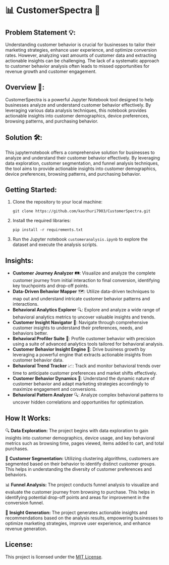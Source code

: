 # 📊 CustomerSpectra 🚀

## Problem Statement 💡:
Understanding customer behavior is crucial for businesses to tailor their marketing strategies, enhance user experience, and optimize conversion rates. However, analyzing vast amounts of customer data and extracting actionable insights can be challenging. The lack of a systematic approach to customer behavior analysis often leads to missed opportunities for revenue growth and customer engagement.
## Overview 🌟:
CustomerSpectra is a powerful Jupyter Notebook tool designed to help businesses analyze and understand customer behavior effectively. By leveraging various data analysis techniques, this notebook provides actionable insights into customer demographics, device preferences, browsing patterns, and purchasing behavior.

## Solution 🛠️:
This jupyternotebook offers a comprehensive solution for businesses to analyze and understand their customer behavior effectively. By leveraging data exploration, customer segmentation, and funnel analysis techniques, the tool aims to provide actionable insights into customer demographics, device preferences, browsing patterns, and purchasing behavior.

## Getting Started:
1. Clone the repository to your local machine:
   ```
   git clone https://github.com/kasthuri7903/CustomerSpectra.git
   ```
2. Install the required libraries:
   ```
   pip install -r requirements.txt
   ```
3. Run the Jupyter notebook `customeranalysis.ipynb` to explore the dataset and execute the analysis scripts.

## Insights:
- **Customer Journey Analyzer** 🛤️: Visualize and analyze the complete customer journey from initial interaction to final conversion, identifying key touchpoints and drop-off points.
- **Data-Driven Behavior Mapper** 🗺️: Utilize data-driven techniques to map out and understand intricate customer behavior patterns and interactions.
- **Behavioral Analytics Explorer** 🔍: Explore and analyze a wide range of behavioral analytics metrics to uncover valuable insights and trends.
- **Customer Insight Navigator** 🧭: Navigate through comprehensive customer insights to understand their preferences, needs, and behaviors better.
- **Behavioral Profiler Suite** 🎩: Profile customer behavior with precision using a suite of advanced analytics tools tailored for behavioral analysis.
- **Customer Behavior Insight Engine** 🚀: Drive business growth by leveraging a powerful engine that extracts actionable insights from customer behavior data.
- **Behavioral Trend Tracker** 📈: Track and monitor behavioral trends over time to anticipate customer preferences and market shifts effectively.
- **Customer Behavior Dynamics** 🔄: Understand the dynamic nature of customer behavior and adapt marketing strategies accordingly to maximize engagement and conversions.
- **Behavioral Pattern Analyzer** 🔍: Analyze complex behavioral patterns to uncover hidden correlations and opportunities for optimization.


## How It Works:

🔍 **Data Exploration:** The project begins with data exploration to gain insights into customer demographics, device usage, and key behavioral metrics such as browsing time, pages viewed, items added to cart, and total purchases.

🎯 **Customer Segmentation:** Utilizing clustering algorithms, customers are segmented based on their behavior to identify distinct customer groups. This helps in understanding the diversity of customer preferences and behaviors.

📊 **Funnel Analysis:** The project conducts funnel analysis to visualize and evaluate the customer journey from browsing to purchase. This helps in identifying potential drop-off points and areas for improvement in the conversion funnel.

🚀 **Insight Generation:** The project generates actionable insights and recommendations based on the analysis results, empowering businesses to optimize marketing strategies, improve user experience, and enhance revenue generation.



## License:
This project is licensed under the [MIT License](LICENSE).

